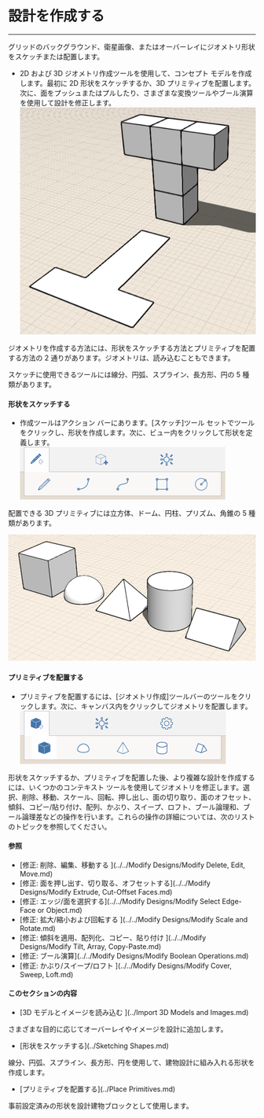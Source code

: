 

# 設計を作成する

---

グリッドのバックグラウンド、衛星画像、またはオーバーレイにジオメトリ形状をスケッチまたは配置します。

* 2D および 3D ジオメトリ作成ツールを使用して、コンセプト モデルを作成します。最初に 2D 形状をスケッチするか、3D プリミティブを配置します。次に、面をプッシュまたはプルしたり、さまざまな変換ツールやブール演算を使用して設計を修正します。![](Images/GUID-3E873180-70F5-4CBB-8293-D935A709EA52-low.png)

ジオメトリを作成する方法には、形状をスケッチする方法とプリミティブを配置する方法の 2 通りがあります。ジオメトリは、読み込むこともできます。

スケッチに使用できるツールには線分、円弧、スプライン、長方形、円の 5 種類があります。

#### 形状をスケッチする

* 作成ツールはアクション バーにあります。[スケッチ]ツール セットでツールをクリックし、形状を作成します。次に、ビュー内をクリックして形状を定義します。![](Images/GUID-1013F3AF-1F01-47D6-91FC-F9FAF60802EA-low.png)

配置できる 3D プリミティブには立方体、ドーム、円柱、プリズム、角錐の 5 種類があります。

![](Images/GUID-D7198AD2-9AC0-49EE-B6D7-3A467D0DCF68-low.png)

#### プリミティブを配置する

* プリミティブを配置するには、[ジオメトリ作成]ツールバーのツールをクリックします。次に、キャンバス内をクリックしてジオメトリを配置します。![](Images/GUID-64BB4908-639E-4A56-BA99-7241421CF82F-low.png)

形状をスケッチするか、プリミティブを配置した後、より複雑な設計を作成するには、いくつかのコンテキスト ツールを使用してジオメトリを修正します。選択、削除、移動、スケール、回転、押し出し、面の切り取り、面のオフセット、傾斜、コピー/貼り付け、配列、かぶり、スイープ、ロフト、ブール論理和、ブール論理差などの操作を行います。これらの操作の詳細については、次のリストのトピックを参照してください。

#### 参照

* [修正: 削除、編集、移動する ](../../Modify Designs/Modify Delete, Edit, Move.md)
* [修正: 面を押し出す、切り取る、オフセットする](../../Modify Designs/Modify Extrude, Cut-Offset Faces.md)
* [修正: エッジ/面を選択する](../../Modify Designs/Modify Select Edge-Face or Object.md)
* [修正: 拡大/縮小および回転する ](../../Modify Designs/Modify Scale and Rotate.md)
* [修正: 傾斜を適用、配列化、コピー、貼り付け ](../../Modify Designs/Modify Tilt, Array, Copy-Paste.md)
* [修正: ブール演算](../../Modify Designs/Modify Boolean Operations.md)
* [修正: かぶり/スイープ/ロフト ](../../Modify Designs/Modify Cover, Sweep, Loft.md)

#### このセクションの内容

* [3D モデルとイメージを読み込む ](../Import 3D Models and Images.md)

さまざまな目的に応じてオーバーレイやイメージを設計に追加します。

* [形状をスケッチする](../Sketching Shapes.md)

線分、円弧、スプライン、長方形、円を使用して、建物設計に組み入れる形状を作成します。

* [プリミティブを配置する](../Place Primitives.md)

事前設定済みの形状を設計建物ブロックとして使用します。


